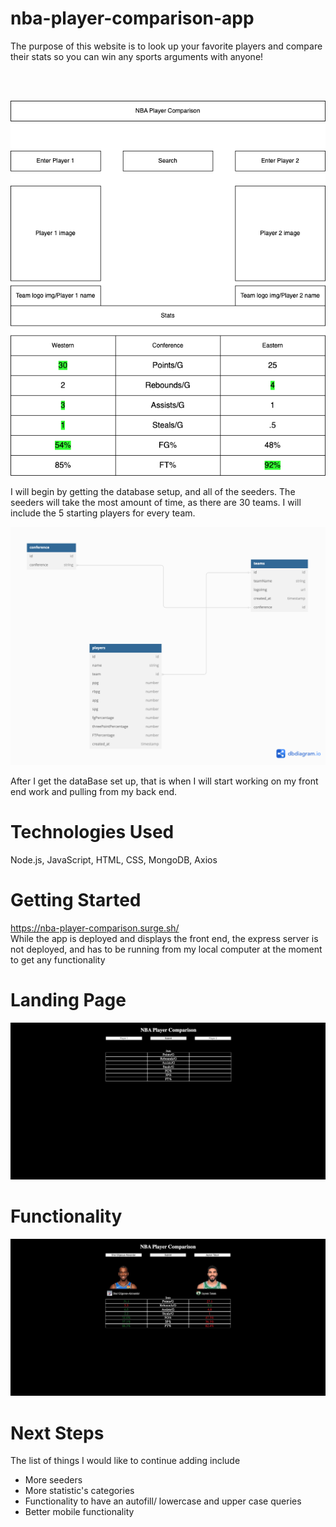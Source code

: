 # nba-player-comparison-app

The purpose of this website is to look up your favorite players and compare their stats so you can win any sports arguments with anyone!

<br>
<br>

![alt text](nba-player-comp.drawio.png)

I will begin by getting the database setup, and all of the seeders. The seeders will take the most amount of time, as there are 30 teams. I will include the 5 starting players for every team.

![alt text](Untitled.png)

After I get the dataBase set up, that is when I will start working on my front end work and pulling from my back end.

# Technologies Used


Node.js, JavaScript, HTML, CSS, MongoDB, Axios

# Getting Started
https://nba-player-comparison.surge.sh/
<br>
While the app is deployed and displays the front end, the express server is not deployed, and has to be running from my local computer at the moment to get any functionality

# Landing Page
![alt text](<Image 2-22-24 at 5.51 PM.jpg>)

# Functionality
![alt text](<Image 2-22-24 at 5.58 PM.jpg>)


# Next Steps
The list of things I would like to continue adding include
- More seeders
- More statistic's categories
- Functionality to have an autofill/ lowercase and upper case queries
- Better mobile functionality
